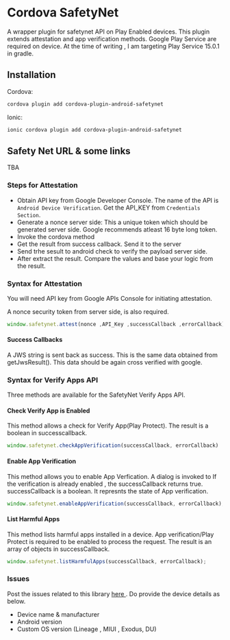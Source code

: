 # Cordova SafetyNet

A wrapper plugin for safetynet API on Play Enabled devices. This plugin extends attestation and app verification methods.
Google Play Service are required on device.
At the time of writing , I am targeting Play Service 15.0.1 in gradle.

## Installation

Cordova:
```bash
cordova plugin add cordova-plugin-android-safetynet
```

Ionic:
```bash
ionic cordova plugin add cordova-plugin-android-safetynet
```
## Safety Net URL & some links
TBA

### Steps for Attestation

*   Obtain API key from Google Developer Console. The name of the API is `Android Device Verification`. Get the API_KEY from `Credentials Section`.
*   Generate a nonce server side: This a unique token which should be generated server side. Google recommends atleast 16 byte long token.
*   Invoke the cordova method
*   Get the result from success callback. Send it to the server
*   Send trhe sesult to android check to verify the payload server side.
*   After extract the result. Compare the values and base your logic from the result.

### Syntax for Attestation
You will need API key from Google APIs Console for initiating attestation.

A nonce security token from server side, is also required.
```javascript
window.safetynet.attest(nonce ,API_Key ,successCallback ,errorCallback);
```

#### Success Callbacks
A JWS string is sent back as success. This is the same data obtained from getJwsResult(). This data should be again cross verified with google.

### Syntax for Verify Apps API
Three methods are available for the SafetyNet Verify Apps API.

#### Check Verify App is Enabled
This method allows a check for Verify App(Play Protect). The result is a boolean in successcallback.
```javascript
window.safetynet.checkAppVerification(successCallback, errorCallback)
```
#### Enable App Verification
This method allows you to enable App Verfication. A dialog is invoked to  If the verification is already enabled , the successCallback returns true. successCallback is  a boolean. It represnts the state of App verification.
```javascript
window.safetynet.enableAppVerification(successCallback, errorCallback);
```

#### List Harmful Apps
This method lists harmful apps installed in a device. App verification/Play Protect is required to be enabled to process the request. The result is an array of objects in successCallback. 
```javascript
window.safetynet.listHarmfulApps(successCallback, errorCallback);
```

### Issues
Post the issues related to this library <a href="https://github.com/karandpr/cordova-plugin-android-safetynet/issues"> here </a>. Do provide the device details as below. 
*   Device name & manufacturer
*   Android version 
*   Custom OS version (Lineage , MIUI , Exodus, DU)
